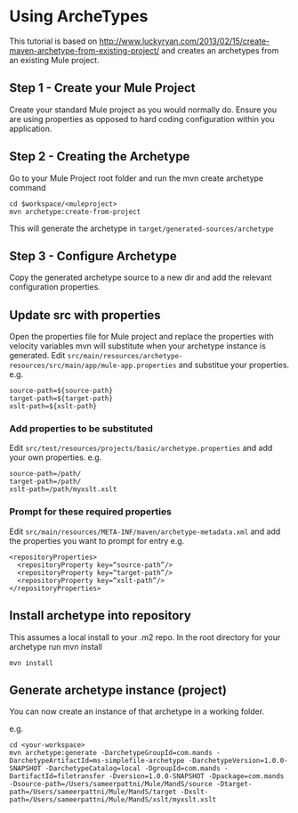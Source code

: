 # Using ArcheTypes

This tutorial is based on http://www.luckyryan.com/2013/02/15/create-maven-archetype-from-existing-project/ and creates an archetypes from an existing Mule project. 

## Step 1 - Create your Mule Project
Create your standard Mule project as you would normally do. Ensure you are using properties as opposed to hard coding configuration within you application.

## Step 2 - Creating the Archetype
Go to your Mule Project root folder and run the mvn create archetype command

````
cd $workspace/<muleproject>
mvn archetype:create-from-project
````
This will generate the archetype in `target/generated-sources/archetype` 

## Step 3 - Configure Archetype

Copy the generated archetype source to a new dir and add the relevant configuration properties.

## Update src with properties
Open the properties file for Mule project and replace the properties with velocity variables mvn will substitute when your archetype instance is generated.
Edit `src/main/resources/archetype-resources/src/main/app/mule-app.properties` and substitue your properties.
e.g.
````
source-path=${source-path}
target-path=${target-path}
xslt-path=${xslt-path}
````

### Add properties to be substituted
Edit `src/test/resources/projects/basic/archetype.properties` and add your own properties. 
e.g.
````
source-path=/path/
target-path=/path/
xslt-path=/path/myxslt.xslt
````

### Prompt for these required properties 
Edit `src/main/resources/META-INF/maven/archetype-metadata.xml` and add the properties you want to prompt for entry
e.g.
````
<repositoryProperties>
  <repositoryProperty key=“source-path”/>
  <repositoryProperty key=“target-path”/>
  <repositoryProperty key=“xslt-path”/>
</repositoryProperties>
````

## Install archetype into repository
This assumes a local install to your .m2 repo. In the root directory for your archetype run mvn install
````
mvn install
````

## Generate archetype instance (project)
You can now create an instance of that archetype in a working folder.

e.g.
````
cd <your-workspace>
mvn archetype:generate -DarchetypeGroupId=com.mands -DarchetypeArtifactId=ms-simplefile-archetype -DarchetypeVersion=1.0.0-SNAPSHOT -DarchetypeCatalog=local -DgroupId=com.mands -DartifactId=filetransfer -Dversion=1.0.0-SNAPSHOT -Dpackage=com.mands -Dsource-path=/Users/sameerpattni/Mule/MandS/source -Dtarget-path=/Users/sameerpattni/Mule/MandS/target -Dxslt-path=/Users/sameerpattni/Mule/MandS/xslt/myxslt.xslt
````

